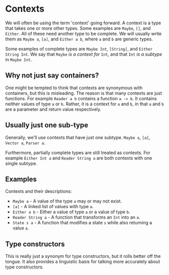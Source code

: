 # Contexts

We will often be using the term 'context' going forward. A context is a type
that takes one or more other types. Some examples are `Maybe`, `[]`, and
`Either`. All of these need another type to be complete. We will usually write
them as `Maybe a`, `[a]`, and `Either a b`, where `a` and `b` are generic types.

Some examples of complete types are `Maybe Int`, `[String]`, and `Either String
Int`. We say that `Maybe` *is a context for* `Int`, and that `Int` *is a
subtype* in `Maybe Int`.

Why not just say containers?
----------------------------

One might be tempted to think that contexts are synonymous with containers, but
this is misleading. The reason is that many contexts are just functions. For
example `Reader a b` contains a function `a -> b`. It contains neither values of
type `a` or `b`. Rather, it is a context for `a` and `b`, in that `a` and `b`
are a parameter and return value respectively.

Usually just one sub-type
---------------------------

Generally, we'll use contexts that have just one subtype. `Maybe a`, `[a]`,
`Vector a`, `Parser a`.

Furthermore, partially complete types are still treated as contexts. For example
`Either Int a` and `Reader String a` are both contexts with one single subtype.

Examples
--------

Contexts and their descriptions:
* `Maybe a` - A value of the type `a` may or may not exist.
* `[a]` - A linked list of values with type `a`.
* `Either a b` - Either a value of type `a` or a value of type `b`.
* `Reader String a` - A function that transforms an `Int` into an `a`.
* `State s a` - A function that modifies a state `s` while also returning a
  value `a`.

Type constructors
-----------------

This is really just a synonym for type constructors, but it rolls better off the
tongue. It also provides a linguistic basis for talking more accurately about
type constructors.
